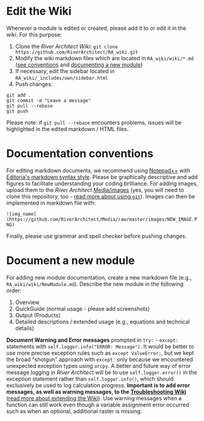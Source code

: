 Edit the Wiki
===========

Whenever a module is edited or created, please add it to or edit it in the wiki. For this purpose:

1. Clone the *River Architect Wiki*: `git clone https://github.com/RiverArchitect/RA_wiki.git`
1. Modify the wiki markdown files which are located in `RA_wiki/wiki/*.md` ([see conventions](#convent) and [documenting a new module](#newmod))
1. If necessary, edit the sidebar located in `RA_wiki/_includes/own/sidebar.html`
1. Push changes:

```
git add .
git commit -m "Leave a message"
git pull --rebase
git push
```

Please note: if `git pull --rebase` encounters problems, issues will be highlighted in the edited markdown / HTML files.


# Documentation conventions <a name="convent"></a>

For editing markdown documents, we recommend using [Notepad++](https://notepad-plus-plus.org) with [Editoria's markdown syntax style](https://github.com/Edditoria/markdown-plus-plus).
Please be graphically descriptive and add figures to facilitate understanding your coding brilliance. For adding images, upload them to the *River Architect* [Media/images](https://github.com/RiverArchitect/Media) (yes, you will need to clone this repository, too - [read more about using `git`](DevGit)). Images can then be implemented in markdown file with:<br/>

`![img_name](https://github.com/RiverArchitect/Media/raw/master/images/NEW_IMAGE.PNG)`

Finally, please use grammar and spell checker before pushing changes.

# Document a new module <a name="newmod"></a>

For adding new module documentation, create a new markdown file (e.g., `RA_wiki/wiki/NewModule.md`). Describe the new module in the following order:

1. Overview
1. QuickGuide (normal usage - please add screenshots)
1. Output (Products)
1. Detailed descriptions / extended usage (e.g., equations and technical details)


**Document Warning and Error messages** prompted in `try:` - `except:` statements with `self.logger.info("ERROR: Message")`. It would be better to use more precise exception rules such as `except ValueError:`, but we kept the broad "shotgun" approach with `except:` only because we encountered unexpected exception types using `arcpy`. A better and future way of error message logging in *River Architect* will be to use `self.logger.error()` in the exception statement rather than `self.logger.info()`, which should exclusively be used to log calculation progress. **Important is to add error messages, as well as warning messages, to the [Troubleshooting Wiki](Troubleshooting)** ([read more about extending the Wiki](DevWiki)). Use warning messages when a function can still work even though a variable assignment error occurred such as when an optional, additional raster is missing.









